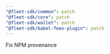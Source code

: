 ```yaml
---
"@fleet-sdk/common": patch
"@fleet-sdk/core": patch
"@fleet-sdk/wallet": patch
"@fleet-sdk/babel-fees-plugin": patch
---
```


Fix NPM provenance
